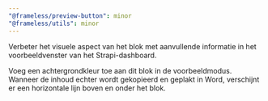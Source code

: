 ```yaml
---
"@frameless/preview-button": minor
"@frameless/utils": minor
---
```


Verbeter het visuele aspect van het blok met aanvullende informatie in het voorbeeldvenster van het Strapi-dashboard.

Voeg een achtergrondkleur toe aan dit blok in de voorbeeldmodus. Wanneer de inhoud echter wordt gekopieerd en geplakt in Word, verschijnt er een horizontale lijn boven en onder het blok.
